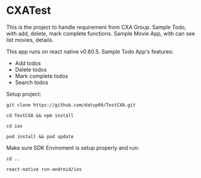 # CXATest
This is the project to handle requirement from CXA Group.
Sample Todo, with add, delete, mark complete functions.
Sample  Movie App, with can see list movies, details.


 

  This app runs on react native v0.60.5. Sample Todo App's features:<br />
 * Add todos
 * Delete todos
 * Mark complete todos
 * Search todos

  Setup project:
 ```
 git clone https://github.com/datvp09/TestCXA.git

 cd TestCXA && npm install

 cd ios

 pod install && pod update
 ```
 Make sure SDK Enviroment is setup properly and run:
 ```
 cd ..

 react-native run-android/ios
 ```
